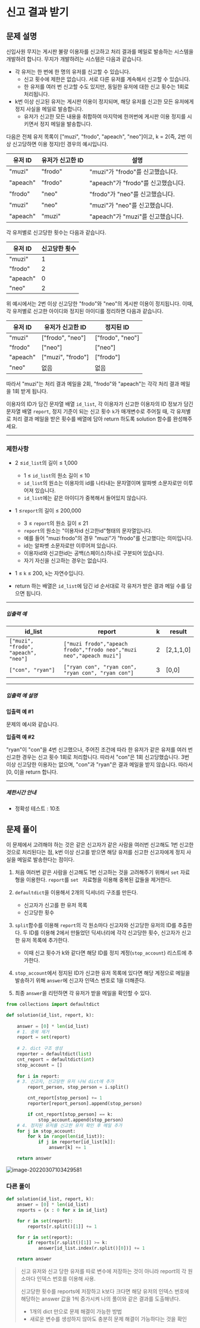 # 신고 결과 받기



## 문제 설명

신입사원 무지는 게시판 불량 이용자를 신고하고 처리 결과를 메일로 발송하는 시스템을 개발하려 합니다. 무지가 개발하려는 시스템은 다음과 같습니다.

- 각 유저는 한 번에 한 명의 유저를 신고할 수 있습니다.
  - 신고 횟수에 제한은 없습니다. 서로 다른 유저를 계속해서 신고할 수 있습니다.
  - 한 유저를 여러 번 신고할 수도 있지만, 동일한 유저에 대한 신고 횟수는 1회로 처리됩니다.
- k번 이상 신고된 유저는 게시판 이용이 정지되며, 해당 유저를 신고한 모든 유저에게 정지 사실을 메일로 발송합니다.
  - 유저가 신고한 모든 내용을 취합하여 마지막에 한꺼번에 게시판 이용 정지를 시키면서 정지 메일을 발송합니다.

다음은 전체 유저 목록이 ["muzi", "frodo", "apeach", "neo"]이고, k = 2(즉, 2번 이상 신고당하면 이용 정지)인 경우의 예시입니다.

| 유저 ID  | 유저가 신고한 ID | 설명                               |
| -------- | ---------------- | ---------------------------------- |
| "muzi"   | "frodo"          | "muzi"가 "frodo"를 신고했습니다.   |
| "apeach" | "frodo"          | "apeach"가 "frodo"를 신고했습니다. |
| "frodo"  | "neo"            | "frodo"가 "neo"를 신고했습니다.    |
| "muzi"   | "neo"            | "muzi"가 "neo"를 신고했습니다.     |
| "apeach" | "muzi"           | "apeach"가 "muzi"를 신고했습니다.  |

각 유저별로 신고당한 횟수는 다음과 같습니다.

| 유저 ID  | 신고당한 횟수 |
| -------- | ------------- |
| "muzi"   | 1             |
| "frodo"  | 2             |
| "apeach" | 0             |
| "neo"    | 2             |

위 예시에서는 2번 이상 신고당한 "frodo"와 "neo"의 게시판 이용이 정지됩니다. 이때, 각 유저별로 신고한 아이디와 정지된 아이디를 정리하면 다음과 같습니다.

| 유저 ID  | 유저가 신고한 ID  | 정지된 ID        |
| -------- | ----------------- | ---------------- |
| "muzi"   | ["frodo", "neo"]  | ["frodo", "neo"] |
| "frodo"  | ["neo"]           | ["neo"]          |
| "apeach" | ["muzi", "frodo"] | ["frodo"]        |
| "neo"    | 없음              | 없음             |

따라서 "muzi"는 처리 결과 메일을 2회, "frodo"와 "apeach"는 각각 처리 결과 메일을 1회 받게 됩니다.

이용자의 ID가 담긴 문자열 배열 `id_list`, 각 이용자가 신고한 이용자의 ID 정보가 담긴 문자열 배열 `report`, 정지 기준이 되는 신고 횟수 `k`가 매개변수로 주어질 때, 각 유저별로 처리 결과 메일을 받은 횟수를 배열에 담아 return 하도록 solution 함수를 완성해주세요.

------

### 제한사항

- 2 ≤`id_list`의 길이 ≤ 1,000

    - 1 ≤ `id_list`의 원소 길이 ≤ 10
    - `id_list`의 원소는 이용자의 id를 나타내는 문자열이며 알파벳 소문자로만 이루어져 있습니다.
    - `id_list`에는 같은 아이디가 중복해서 들어있지 않습니다.

- 1 ≤`report`의 길이 ≤ 200,000

    - 3 ≤ `report`의 원소 길이 ≤ 21
    - `report`의 원소는 "이용자id 신고한id"형태의 문자열입니다.
    - 예를 들어 "muzi frodo"의 경우 "muzi"가 "frodo"를 신고했다는 의미입니다.
    - id는 알파벳 소문자로만 이루어져 있습니다.
    - 이용자id와 신고한id는 공백(스페이스)하나로 구분되어 있습니다.
    - 자기 자신을 신고하는 경우는 없습니다.

- 1 ≤ `k` ≤ 200, `k`는 자연수입니다.

- return 하는 배열은 `id_list`에 담긴 id 순서대로 각 유저가 받은 결과 메일 수를 담으면 됩니다.

------

##### 입출력 예

| id_list                              | report                                                       | k    | result    |
| ------------------------------------ | ------------------------------------------------------------ | ---- | --------- |
| `["muzi", "frodo", "apeach", "neo"]` | `["muzi frodo","apeach frodo","frodo neo","muzi neo","apeach muzi"]` | 2    | [2,1,1,0] |
| `["con", "ryan"]`                    | `["ryan con", "ryan con", "ryan con", "ryan con"]`           | 3    | [0,0]     |

------

##### 입출력 예 설명

**입출력 예 #1**

문제의 예시와 같습니다.

**입출력 예 #2**

"ryan"이 "con"을 4번 신고했으나, 주어진 조건에 따라 한 유저가 같은 유저를 여러 번 신고한 경우는 신고 횟수 1회로 처리합니다. 따라서 "con"은 1회 신고당했습니다. 3번 이상 신고당한 이용자는 없으며, "con"과 "ryan"은 결과 메일을 받지 않습니다. 따라서 [0, 0]을 return 합니다.

------

##### 제한시간 안내

- 정확성 테스트 : 10초



## 문제 풀이

이 문제에서 고려해야 하는 것은 같은 신고자가 같은 사람을 여러번 신고해도 1번 신고한 것으로 처리된다는 점, k번 이상 신고를 받으면 해당 유저를 신고한 신고자에게 정지 사실을 메일로 발송한다는 점이다.

1. 처음 여러번 같은 사람을 신고해도 1번 신고하는 것을 고려해주기 위해서 `set` 자료형을 이용한다. `report`를 `set ` 자료형을 이용해 중복된 값들을 제거한다.
2. `defaultdict`을 이용해서 2개의 딕셔너리 구조를 만든다.
   - 신고자가 신고를 한 유저 목록
   - 신고당한 횟수
3. `split`함수를 이용해 `report`의 각 원소마다 신고자와 신고당한 유저의 ID를 추출한다. 두 ID를 이용해 2에서 만들었던 딕셔너리에 각각 신고당한 횟수, 신고자가 신고한 유저 목록에 추가한다.
   - 이때 신고 횟수가 k와 같다면 해당 ID를 정지 계정(`stop_account`) 리스트에 추가한다.

4. `stop_account`에서 정지된 ID가 신고한 유저 목록에 있다면 해당 계정으로 메일을 발송하기 위해 `answer`에 신고자 인덱스 번호로 1을 더해준다.
5. 최종 `answer`을 리턴하면 각 유저가 받을 메일을 확인할 수 있다.

```python
from collections import defaultdict

def solution(id_list, report, k):
    
    answer = [0] * len(id_list)
    # 1. 중복 제거
    report = set(report)
	
    # 2. dict 구조 생성
    reporter = defaultdict(list)
    cnt_report = defaultdict(int)
    stop_account = []
    
    for i in report:
    # 3. 신고자, 신고당한 유저 나눠 dict에 추가
        report_person, stop_person = i.split()

        cnt_report[stop_person] += 1
        reporter[report_person].append(stop_person)

        if cnt_report[stop_person] == k:
            stop_account.append(stop_person)
	# 4. 정지된 유저를 신고한 유저 확인 후 메일 추가
    for j in stop_account:
        for k in range(len(id_list)):
            if j in reporter[id_list[k]]:
                answer[k] += 1

    return answer
```

![image-20220307103429581](markdown-images/image-20220307103429581.png)



### 다른 풀이

```python
def solution(id_list, report, k):
    answer = [0] * len(id_list)    
    reports = {x : 0 for x in id_list}

    for r in set(report):
        reports[r.split()[1]] += 1

    for r in set(report):
        if reports[r.split()[1]] >= k:
            answer[id_list.index(r.split()[0])] += 1

    return answer
```

> 신고 유저와 신고 당한 유저를 따로 변수에 저장하는 것이 아니라 report의 각 원소마다 인덱스 번호를 이용해 사용.
>
> 신고당한 횟수를 reports에 저장하고 k보다 크다면 해당 유저의 인덱스 번호에 해당하는 answer 값을 1씩 증가시켜 나의 풀이와 같은 결과를 도출해낸다.
>
> - 1개의 dict 만으로 문제 해결이 가능한 방법
> - 새로운 변수를 생성하지 않아도 충분히 문제 해결이 가능하다는 것을 확인